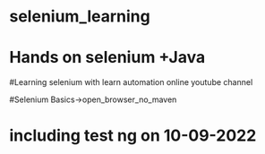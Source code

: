 # selenium_learning

# Hands on selenium +Java

#Learning selenium with learn automation online youtube channel

#Selenium Basics->open_browser_no_maven


# including test ng on 10-09-2022
